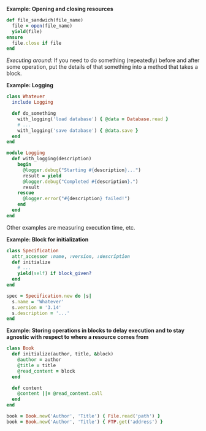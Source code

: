 
**Example: Opening and closing resources**

```ruby
def file_sandwich(file_name)
  file = open(file_name)
  yield(file)
ensure
  file.close if file
end
```

_Executing around:_ If you need to do something (repeatedly) before and after some operation, put the details of that something into a method that takes a block.

**Example: Logging**

```ruby
class Whatever
  include Logging

  def do_something
    with_logging('load database') { @data = Database.read }
    # ...
    with_logging('save database') { @data.save }
  end
end

module Logging
  def with_logging(description)
    begin
      @logger.debug("Starting #{description}...")
      result = yield
      @logger.debug("Completed #{description}.")
      result
    rescue
      @logger.error("#{description} failed!")
    end
  end
end
```

Other examples are measuring execution time, etc.

**Example: Block for initialization**

```ruby
class Specification
  attr_accessor :name, :version, :description
  def initialize
    # ...
    yield(self) if block_given?
  end
end

spec = Specification.new do |s|
  s.name = 'Whatever'
  s.version = '3.14'
  s.description = '...'
end
```

**Example: Storing operations in blocks to delay execution and to stay agnostic with respect to where a resource comes from**

```ruby
class Book
  def initialize(author, title, &block)
    @author = author
    @title = title
    @read_content = block
  end

  def content
    @content ||= @read_content.call
  end
end

book = Book.new('Author', 'Title') { File.read('path') }
book = Book.new('Author', 'Title') { FTP.get('address') }
```
